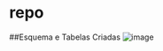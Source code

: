 # repo

##Esquema e Tabelas Criadas
![image](https://github.com/user-attachments/assets/01b5fbcc-1490-437f-a0d7-c7c9f46ad6ce)
